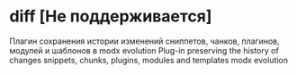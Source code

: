 diff [Не поддерживается]
====
Плагин сохранения истории изменений сниппетов, чанков, плагинов, модулей и шаблонов в modx evolution
Plug-in preserving the history of changes snippets, chunks, plugins, modules and templates modx evolution
